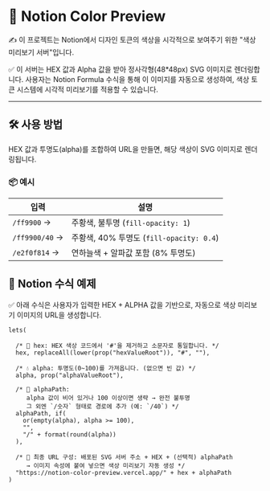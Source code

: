 

# 🎨 Notion Color Preview

✍️ 이 프로젝트는 Notion에서 디자인 토큰의 색상을 시각적으로 보여주기 위한 "색상 미리보기 서버"입니다.

✅ 이 서버는 HEX 값과 Alpha 값을 받아 정사각형(48*48px) SVG 이미지로 렌더링합니다.
사용자는 Notion Formula 수식을 통해 이 이미지를 자동으로 생성하여,
색상 토큰 시스템에 시각적 미리보기를 적용할 수 있습니다.

---

## 🛠️ 사용 방법

HEX 값과 투명도(alpha)를 조합하여 URL을 만들면, 해당 색상이 SVG 이미지로 렌더링됩니다.

### 📦 예시

| 입력 | 설명 |
|------|------|
| `/ff9900` → | 주황색, 불투명 (`fill-opacity: 1`) |
| `/ff9900/40` → | 주황색, 40% 투명도 (`fill-opacity: 0.4`) |
| `/e2f0f814` → | 연하늘색 + 알파값 포함 (8% 투명도) |


## 🧠 Notion 수식 예제

✅ 아래 수식은 사용자가 입력한 HEX + ALPHA 값을 기반으로,
자동으로 색상 미리보기 이미지의 URL을 생성합니다.

```/* ✍️ lets()는 여러 변수에 값을 할당하고, 이를 조합해 최종 결과를 계산하는 구조입니다. */
lets(

  /* 🎨 hex: HEX 색상 코드에서 '#'을 제거하고 소문자로 통일합니다. */
  hex, replaceAll(lower(prop("hexValueRoot")), "#", ""),

  /* 💧 alpha: 투명도(0~100)를 가져옵니다. (없으면 빈 값) */
  alpha, prop("alphaValueRoot"),

  /* 🧪 alphaPath: 
     alpha 값이 비어 있거나 100 이상이면 생략 → 완전 불투명  
     그 외엔 `/숫자` 형태로 경로에 추가 (예: `/40`) */
  alphaPath, if(
    or(empty(alpha), alpha >= 100),
    "",
    "/" + format(round(alpha))
  ),

  /* 🔗 최종 URL 구성: 배포된 SVG 서버 주소 + HEX + (선택적) alphaPath
     → 이미지 속성에 붙여 넣으면 색상 미리보기 자동 생성 */
  "https://notion-color-preview.vercel.app/" + hex + alphaPath
)
